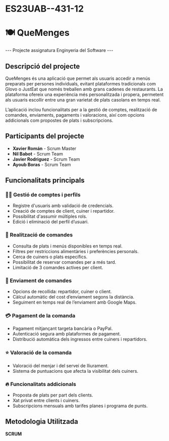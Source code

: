 # ES23UAB--431-12
# 🍽️ QueMenges
--- Projecte assignatura Enginyeria del Software ---

## Descripció del projecte
QueMenges és una aplicació que permet als usuaris accedir a menús preparats per persones individuals, evitant plataformes tradicionals com Glovo o JustEat que només treballen amb grans cadenes de restaurants. La plataforma ofereix una experiència més personalitzada i propera, permetent als usuaris escollir entre una gran varietat de plats casolans en temps real.

L’aplicació inclou funcionalitats per a la gestió de comptes, realització de comandes, enviaments, pagaments i valoracions, així com opcions addicionals com propostes de plats i subscripcions.

## Participants del projecte
- **Xavier Román** - Scrum Master  
- **Nil Babot** - Scrum Team  
- **Javier Rodriguez** - Scrum Team  
- **Ayoub Boras** - Scrum Team  

## Funcionalitats principals
### 🧑‍💻 Gestió de comptes i perfils
- Registre d'usuaris amb validació de credencials.
- Creació de comptes de client, cuiner i repartidor.
- Possibilitat d'assumir múltiples rols.
- Edició i eliminació del perfil d’usuari.

### 🍛 Realització de comandes
- Consulta de plats i menús disponibles en temps real.
- Filtres per restriccions alimentàries i preferències personals.
- Cerca de cuiners o plats específics.
- Possibilitat de reservar comandes per a més tard.
- Limitació de 3 comandes actives per client.

### 🚚 Enviament de comandes
- Opcions de recollida: repartidor, cuiner o client.
- Càlcul automàtic del cost d’enviament segons la distància.
- Seguiment en temps real de l’enviament amb Google Maps.

### 💳 Pagament de la comanda
- Pagament mitjançant targeta bancària o PayPal.
- Autenticació segura amb plataformes de pagament.
- Distribució automàtica dels ingressos entre cuiners i repartidors.

### ⭐ Valoració de la comanda
- Valoració del menjar i del servei de lliurament.
- Sistema de puntuacions que afecta la visibilitat dels cuiners.

### 🔥 Funcionalitats addicionals
- Proposta de plats per part dels clients.
- Xat privat entre clients i cuiners.
- Subscripcions mensuals amb tarifes planes i programa de punts.

## Metodologia Utilitzada
**SCRUM**
